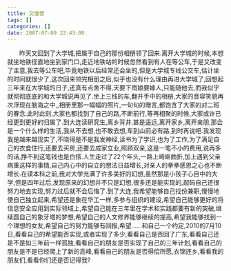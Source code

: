 ```yaml
---
title: 又憧憬
tags: []
categories: []
date: 2007-07-09 22:43:00 
---
```



&emsp;&emsp;昨天又回到了大学城,把属于自己的那份相册领了回来.离开大学城的时候,本想就坐地铁径直地坐到家门口,走近地铁站的时候忽然看到有人在等公车,于是又改变了主意,我去等公车吧,毕竟地铁以后经常还会坐的,但是大学城专线公交车,估计坐的时间就很少了,这次回来领完相册之后,似乎也没有什么理由再进大学城了,回想起三年来在大学城的日子,还真有点舍不得,天要下雨娘要嫁人,只能随他去,而我似乎就彻彻底底的和大学城说再见了.坐上三线的车,翻开手中的相册,大家的音容笑貌再次浮现在脑海之中,,相册里那一幅幅的照片,一句句的赠言,都饱含了大家的对二班的眷念.此时此刻,大家也都找到了自己的路,不断前行,等再相聚的时候,大家或许已经更到更好的归属了.到大连读研究生,离乡背井,甚是遥远,离开家乡,离开亲朋,那会是一个什么样的生活,我从不去想,也不敢去想,车到山前必有路,到时再说吧.我发现我是越来越现实了,不晓得是不是我发神经,读书为了学识,也为了工作,为了满足自己的衣食住行,还要去买房,还要去成家立业,照顾双亲,这是一笔不小的费用,说再多的话,挣不到这笔钱也是白搭.人生走过了22个年头,一路上崎岖曲折,加上遇到父亲病重这样的事情,自己内心中的自立的想法日益增长,对亲人的拳拳感恩之心也不断增长.在读本科之前,我对大学充满了许多美好的幻想,虽然那是小孩子心目中的大学,但是四年过后,发现原来的幻想并不只是幻想,很多还是能实现的,起码自己还很努力地去实现,努力过后就不会后悔了.到了大连,我希望能够自己找份兼职,慢慢地使自己独立起来,希望还是象在华工一样,多参与组织的建设,希望自己能够更好的将信息安全应用到实际领域上,希望自己能在三年里在学术和实践都要有新的突破,继续圆自己的象牙塔的梦想,希望自己的人文修养能够继续的提高,希望我能够找到一个理想的女友,希望自己的努力能够有回报,希望......和自己一个约定,2010的7月10日,看看自己的希望能否实现,或者实现了多少,看看自己是否回了广东,看看自己还是不是如三年前一样孤独,看看自己的朋友是否实现了自己的三年计划,看看自己的朋友是不是已经爬上了新的高峰,看看自己的朋友是否得偿所愿,衣锦还乡,看看我的朋友们,看看你们还是否记得我?